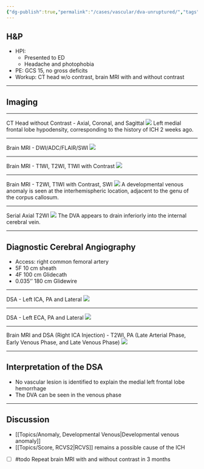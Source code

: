 ```yaml
---
{"dg-publish":true,"permalink":"/cases/vascular/dva-unruptured/","tags":["todo","DVA","IPH","DSA"],"created":"2023-06-05T08:00:51.000-07:00","updated":"2023-12-27T14:17:41.285-08:00"}
---
```



## H&P

- HPI: 
	- Presented to ED
	- Headache and photophobia
- PE: GCS 15, no gross deficits
- Workup: CT head w/o contrast, brain MRI with and without contrast

---

## Imaging

---

CT Head without Contrast - Axial, Coronal, and Sagittal
![](https://i.imgur.com/sZ8IL53.png)
Left medial frontal lobe hypodensity, corresponding to the history of ICH 2 weeks ago.

---

Brain MRI - DWI/ADC/FLAIR/SWI 
![](https://i.imgur.com/0l5wO3g.png)

---

Brain MRI - T1WI, T2WI, T1WI with Contrast
![](https://i.imgur.com/ZfiFdk8.png)

---

Brain MRI - T2WI, T1WI with Contrast, SWI
![](https://i.imgur.com/tiM3Sxo.png)
A developmental venous anomaly is seen at the interhemispheric location, adjacent to the genu of the corpus callosum.

---

Serial Axial T2WI 
![](https://i.imgur.com/kQUXGE4.png)
The DVA appears to drain inferiorly into the internal cerebral vein.

---

## Diagnostic Cerebral Angiography

- Access: right common femoral artery
- 5F 10 cm sheath
- 4F 100 cm Glidecath
- 0.035‘’ 180 cm Glidewire

---

DSA - Left ICA, PA and Lateral
![](https://i.imgur.com/OqGWRYt.jpg)

---

DSA - Left ECA, PA and Lateral
![](https://i.imgur.com/iljgR6e.png)

---

Brain MRI and DSA (Right ICA Injection) - T2WI, PA (Late Arterial Phase, Early Venous Phase, and Late Venous Phase)
![](https://i.imgur.com/iuh44N0.png)

---

## Interpretation of the DSA

- No vascular lesion is identified to explain the medial left frontal lobe hemorrhage
- The DVA can be seen in the venous phase

---

## Discussion

- [[Topics/Anomaly, Developmental Venous\|Developmental venous anomaly]]
- [[Topics/Score, RCVS2\|RCVS]] remains a possible cause of the ICH
- [ ] #todo Repeat brain MRI with and without contrast in 3 months 
